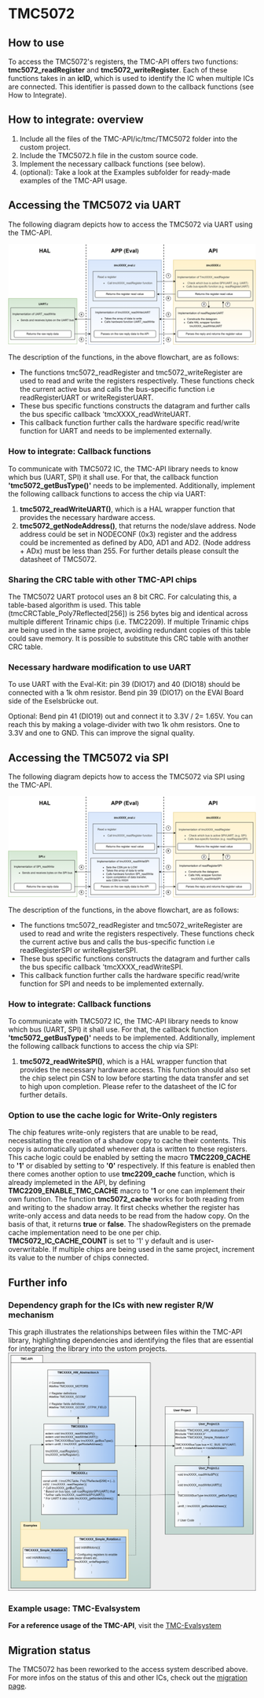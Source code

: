 # TMC5072


## How to use

To access the TMC5072's registers, the TMC-API offers two functions: **tmc5072_readRegister** and **tmc5072_writeRegister**.
Each of these functions takes in an **icID**, which is used to identify the IC when multiple ICs are connected. This identifier is passed down to the callback functions (see How to Integrate).

## How to integrate: overview

1. Include all the files of the TMC-API/ic/tmc/TMC5072 folder into the custom project.
2. Include the TMC5072.h file in the custom source code.
3. Implement the necessary callback functions (see below).
4. (optional): Take a look at the Examples subfolder for ready-made examples of the TMC-API usage.

## Accessing the TMC5072 via UART
The following diagram depicts how to access the TMC5072 via UART using the TMC-API.

![screenshot](registercall_hierarchy_flowchar_UART.png)

The description of the functions, in the above flowchart, are as follows:
- The functions tmc5072_readRegister and tmc5072_writeRegister are used to read and write the registers respectively. These functions check the current active bus and calls the bus-specific function i.e readRegisterUART or writeRegisterUART.
- These bus specific functions constructs the datagram and further calls the bus specific callback 'tmcXXXX_readWriteUART.
- This callback function further calls the hardware specific read/write function for UART and needs to be implemented externally.

### How to integrate: Callback functions
To communicate with TMC5072 IC, the TMC-API library needs to know which bus (UART, SPI) it shall use. For that, the callback function **'tmc5072_getBusType()'** needs to be implemented.
Additionally, implement the following callback functions to access the chip via UART:
1. **tmc5072_readWriteUART()**, which is a HAL wrapper function that provides the necessary hardware access.
2. **tmc5072_getNodeAddress()**, that returns the node/slave address. Node address could be set in NODECONF (0x3) register and the address could be incremented as defined by AD0, AD1 and AD2. (Node address + ADx) must be less than 255. For further details please consult the datasheet of TMC5072.

### Sharing the CRC table with other TMC-API chips
The TMC5072 UART protocol uses an 8 bit CRC. For calculating this, a table-based algorithm is used. This table (tmcCRCTable_Poly7Reflected[256]) is 256 bytes big and identical across multiple different Trinamic chips (i.e. TMC2209).
If multiple Trinamic chips are being used in the same project, avoiding redundant copies of this table could save memory. It is possible to substitute this CRC table with another CRC table.

### Necessary hardware modification to use UART
To use UART with the Eval-Kit: pin 39 (DIO17) and 40 (DIO18) should be connected with a 1k ohm resistor. Bend pin 39 (DIO17) on the EVAl Board side of the Eselsbrücke out.

Optional: Bend pin 41 (DIO19) out and connect it to 3.3V / 2= 1.65V. You can reach this by making  a volage-divider with two 1k ohm resistors. One to 3.3V and one to GND. This can improve the signal quality.

## Accessing the TMC5072 via SPI
The following diagram depicts how to access the TMC5072 via SPI using the TMC-API.

![screenshot](registercall_hierarchy_flowchar_SPI.png)

The description of the functions, in the above flowchart, are as follows:
- The functions tmc5072_readRegister and tmc5072_writeRegister are used to read and write the registers respectively. These functions check the current active bus and calls the bus-specific function i.e readRegisterSPI or writeRegisterSPI.
- These bus specific functions constructs the datagram and further calls the bus specific callback 'tmcXXXX_readWriteSPI.
- This callback function further calls the hardware specific read/write function for SPI and needs to be implemented externally.

### How to integrate: Callback functions
To communicate with TMC5072 IC, the TMC-API library needs to know which bus (UART, SPI) it shall use. For that, the callback function **'tmc5072_getBusType()'** needs to be implemented.
Additionally, implement the following callback functions to access the chip via SPI:
1. **tmc5072_readWriteSPI()**, which is a HAL wrapper function that provides the necessary hardware access. This function should also set the chip select pin CSN to low before starting the data transfer and set to high upon completion. Please refer to the datasheet of the IC for further details.

### Option to use the cache logic for Write-Only registers
The chip features write-only registers that are unable to be read, necessitating the creation of a shadow copy to cache their contents. This copy is automatically updated whenever data is written to these registers. This cache logic could be enabled by setting the macro **TMC2209_CACHE** to **'1'** or disabled by setting to **'0'** respectively. If this feature is enabled then there comes another option to use **tmc2209_cache** function, which is already implemeted in the API, by defining **TMC2209_ENABLE_TMC_CACHE** macro to **'1** or one can implement their own function. The function **tmc5072_cache** works for both reading from and writing to the shadow array. It first checks whether the register has write-only access and data needs to be read from the hadow copy. On the basis of that, it returns **true** or **false**. The shadowRegisters on the premade cache implementation need to be one per chip. **TMC5072_IC_CACHE_COUNT** is set to '1' y default and is user-overwritable. If multiple chips are being used in the same project, increment its value to the number of chips connected.

## Further info
### Dependency graph for the ICs with new register R/W mechanism
This graph illustrates the relationships between files within the TMC-API library, highlighting dependencies and identifying the files that are essential for integrating the library into the ustom projects.
![screenshot](uml-tmc-api.png)

### Example usage: TMC-Evalsystem
**For a reference usage of the TMC-API**, visit the [TMC-Evalsystem](https://github.com/analogdevicesinc/TMC-EvalSystem)

## Migration status
The TMC5072 has been reworked to the access system described above. For more infos on the status of this and other ICs, check out the [migration page](https://github.com/analogdevicesinc/TMC-API/issues/53).


